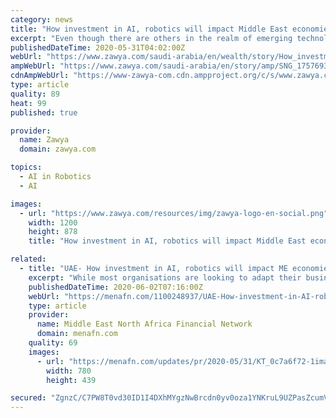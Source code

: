 ```yaml
---
category: news
title: "How investment in AI, robotics will impact Middle East economies"
excerpt: "Even though there are others in the realm of emerging technologies, AI and RPA seem to grab most of the headlines largely due to nature of impact they tend to have on organisational efficiencies and customer experience."
publishedDateTime: 2020-05-31T04:02:00Z
webUrl: "https://www.zawya.com/saudi-arabia/en/wealth/story/How_investment_in_AI_robotics_will_impact_Middle_East_economies-SNG_175769350/"
ampWebUrl: "https://www.zawya.com/saudi-arabia/en/story/amp/SNG_175769350/"
cdnAmpWebUrl: "https://www-zawya-com.cdn.ampproject.org/c/s/www.zawya.com/saudi-arabia/en/story/amp/SNG_175769350/"
type: article
quality: 89
heat: 99
published: true

provider:
  name: Zawya
  domain: zawya.com

topics:
  - AI in Robotics
  - AI

images:
  - url: "https://www.zawya.com/resources/img/zawya-logo-en-social.png"
    width: 1200
    height: 878
    title: "How investment in AI, robotics will impact Middle East economies"

related:
  - title: "UAE- How investment in AI, robotics will impact ME economies"
    excerpt: "While most organisations are looking to adapt their businesses in the light of the 'digital' tsunami, the technologies that have seen the highest levels of adoption and interest are undoubtedly Artificial Intelligence (AI) and Robotic Process Automation (RPA)."
    publishedDateTime: 2020-06-02T07:16:00Z
    webUrl: "https://menafn.com/1100248937/UAE-How-investment-in-AI-robotics-will-impact-ME-economies"
    type: article
    provider:
      name: Middle East North Africa Financial Network
      domain: menafn.com
    quality: 69
    images:
      - url: "https://menafn.com/updates/pr/2020-05/31/KT_0c7a6f72-1image_story.jpg"
        width: 780
        height: 439

secured: "ZgnzC/C7PW8T0vd30ID1I4DXhMYgzNwBrcdn0yv0oza1YNKruL9UZPasZcumVFfUt1c6VwpwLIxV6mCwSuo5Izaa4pPVM9BAnedzxfUGobmPgFE97OUp4k1tBAFnxFC+FVDv3rFS/Ycd2klDandEbq8xzqJvAS/ZvzkDIf41Dx0vxSFBsNDUHQuOVi3gswq1atZ/HoCx1mMow2cwB4XA6FDQ49H4b8yIGk0fS3ylntehJzRJhaf4eGddWqwpHsV5GiztLjxwQnSLGec7eUYrNd2syUYXXLMW+h3lnwIQaaIQxiTb/sydIBLf1eQJUXdn;n42eSMf1907zm7/sHNndpw=="
---
```


